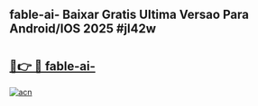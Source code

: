 ## fable-ai- Baixar Gratis Ultima Versao Para Android/IOS 2025 #jl42w

# <h2><a href="https://ainizakaria.my?title=fable-ai-&ref=20M">🔗👉 🔴 fable-ai-</a></h2>

[![acn](https://github.com/user-attachments/assets/0f9c940e-d8b0-45ae-aac7-cd30a18b3e1c)](https://ainizakaria.my?title=fable-ai-&ref=20M)

